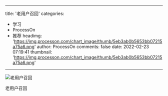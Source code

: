 
---
title: '老用户召回'
categories: 
 - 学习
 - ProcessOn
 - 推荐
headimg: 'https://img.processon.com/chart_image/thumb/5eb3ab0b5653bb07215a75a6.png'
author: ProcessOn
comments: false
date: 2022-02-23 07:19:41
thumbnail: 'https://img.processon.com/chart_image/thumb/5eb3ab0b5653bb07215a75a6.png'
---

<div>   
<img class="thumb" alt="老用户召回" src="https://img.processon.com/chart_image/thumb/5eb3ab0b5653bb07215a75a6.png" referrerpolicy="no-referrer">
<p>老用户召回</p>  
</div>
            